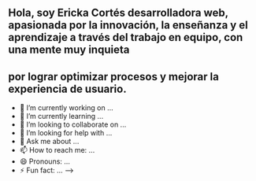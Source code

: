 ## Hola, soy Ericka Cortés desarrolladora web, apasionada por la innovación, la enseñanza y el aprendizaje a través del trabajo en equipo, con una mente muy inquieta 
## por lograr optimizar procesos y mejorar la experiencia de usuario.

- 🔭 I’m currently working on ...
- 🌱 I’m currently learning ...
- 👯 I’m looking to collaborate on ...
- 🤔 I’m looking for help with ...
- 💬 Ask me about ...
- 📫 How to reach me: ...
- 😄 Pronouns: ...
- ⚡ Fun fact: ...
-->
